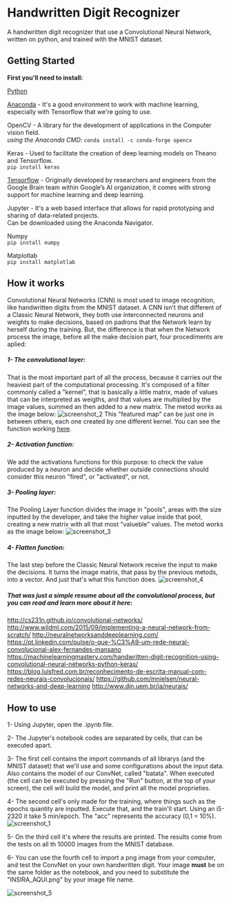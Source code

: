 # Handwritten Digit Recognizer
A handwritten digit recognizer that use a Convolutional Neural Network, written on python, and trained with the MNIST dataset.

## Getting Started
**First you'll need to install:**

[Python](https://www.python.org/downloads/)

[Anaconda](https://www.anaconda.com/download/) - It's a good environment to work with machine learning, especially with Tensorflow that we're going to use.  

OpenCV - A library for the development of applications in the Computer vision field.  
*using the Anaconda CMD*: `conda install -c conda-forge opencv`

Keras - Used to facilitate the creation of deep learning models on Theano and Tensorflow.  
`pip install keras`

[Tensorflow](https://www.tensorflow.org/install/) - Originally developed by researchers and engineers from the Google Brain team within Google’s AI organization, it comes with strong support for machine learning and deep learning.  

Jupyter - It's a web based interface that allows for rapid prototyping and sharing of data-related projects.  
Can be downloaded using the Anaconda Navigator.

Numpy  
`pip install numpy`

Matplotlab  
`pip install matplotlab`  

## How it works

   Convolutional Neural Networks (CNN) is most used to image recognition, like handwritten digits from the MNIST dataset. A CNN isn't that different of a Classic Neural Network, they both use interconnected neurons and weights to make decisions, based on padrons that the Network learn by herself during the training.
   But, the difference is that when the Network process the image, before all the make decision part, four procediments are aplied:
   
##### 1- The convolutional layer:
   That is the most important part of all the process, because it carries out the heaviest part of the computational processing. It's composed of a filter commonly called a "kernel", that is basically a little matrix, made of values that can be interpreted as weigths, and that values are multiplied by the image values, summed an then added to a new matrix. The metod works as the image below:
![screenshot_2](https://user-images.githubusercontent.com/40413290/42132088-22e14c2a-7ce7-11e8-887c-5fae5dbb5263.png)
   This "featured map" can be just one in between others, each one created by one different kernel. You can see the function working [here](https://www.youtube.com/watch?v=KiftWz544_8).

##### 2- Activation function:
   We add the activations functions for this purpose: to check the value produced by a neuron and decide whether outside connections should consider this neuron "fired", or "activated", or not.
   
##### 3- Pooling layer:
   The Pooling Layer function divides the image in "pools", areas with the size inputted by the developer, and take the higher value inside that pool, creating a new matrix with all that most "valueble" values. The metod works as the image below:
![screenshot_3](https://user-images.githubusercontent.com/40413290/42132300-a9ae184c-7ceb-11e8-8fc4-08d7be6fa8a1.png)

##### 4- Flatten function:
   The last step before the Classic Neural Network receive the input to make the decisions. It turns the image matrix, that pass by the previous metods, into a vector. And just that's what this function does.
![screenshot_4](https://user-images.githubusercontent.com/40413290/42132411-afdacb32-7ced-11e8-9e87-d6bd3c683a6b.png)

##### That was just a simple resume about all the convolutional process, but you can read and learn more about it here:
   http://cs231n.github.io/convolutional-networks/
   http://www.wildml.com/2015/09/implementing-a-neural-network-from-scratch/
   http://neuralnetworksanddeeplearning.com/
   https://pt.linkedin.com/pulse/o-que-%C3%A9-um-rede-neural-convolucional-alex-fernandes-mansano
   https://machinelearningmastery.com/handwritten-digit-recognition-using-convolutional-neural-networks-python-keras/
   https://blog.luisfred.com.br/reconhecimento-de-escrita-manual-com-redes-neurais-convolucionais/
   https://github.com/mnielsen/neural-networks-and-deep-learning
   http://www.din.uem.br/ia/neurais/

## How to use

1- Using Jupyter, open the .ipynb file.

2- The Jupyter's notebook codes are separated by cells, that can be executed apart.

3- The first cell contains the import commands of all librarys (and the MNIST dataset) that we'll use and some configurations about the    input data. Also contains the model of our ConvNet, called "batata". When executed (the cell can be executed by pressing the "Run"      button, at the top of your screen), the cell will build the model, and print all the model proprieties. 

4- The second cell's only made for the training, where things such as the epochs quantity are inputted. Execute that, and the          train'll start. Using an i5-2320 it take 5 min/epoch. The "acc" represents the accuracy (0,1 = 10%).
![screenshot_1](https://user-images.githubusercontent.com/40413290/42130327-ddac6b14-7cb7-11e8-9f1b-fb7cc5458651.png)


5- On the third cell it's where the results are printed. The results come from the tests on all th 10000 images from the MNIST database.

6- You can use the fourth cell to import a png image from your computer, and test the ConvNet on your own handwritten digit. Your image **must** be on the same folder as the notebook, and you need to substitute the "INSIRA_AQUI.png" by your image file name.

![screenshot_5](https://user-images.githubusercontent.com/40413290/42132490-30b900ba-7cef-11e8-8f28-8f6ad89b63ff.png)




